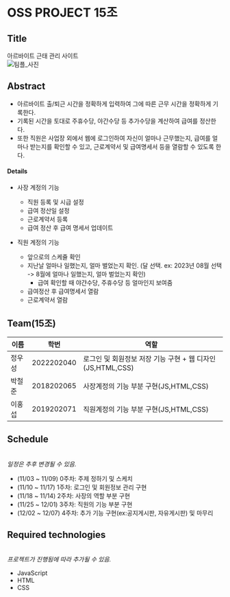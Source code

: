 # OSS PROJECT 15조

## Title
아르바이트 근태 관리 사이트
<br />
![팀플_사진](https://github.com/wo0oo/OpenSW_15/assets/117130749/4c394a12-e1a3-4500-8703-f76a50db146c)

## Abstract
* 아르바이트 출/퇴근 시간을 정확하게 입력하여 그에 따른 근무 시간을 정확하게 기록한다.
* 기록된 시간을 토대로 주휴수당, 야간수당 등 추가수당을 계산하여 급여를 정산한다.
* 또한 직원은 사업장 외에서 웹에 로그인하여 자신이 얼마나 근무했는지, 급여를 얼마나 받는지를 확인할 수 있고, 근로계약서 및 급여명세서 등을 열람할 수 있도록 한다.

#### Details
* 사장 계정의 기능
  * 직원 등록 및 시급 설정
  * 급여 정산일 설정
  * 근로계약서 등록
  * 급여 정산 후 급여 명세서 업데이트
  
* 직원 계정의 기능
  * 앞으로의 스케쥴 확인
  * 지난날 얼마나 일했는지, 얼마 벌었는지 확인. (달 선택. ex: 2023년 08월 선택 -> 8월에 얼마나 일했는지, 얼마 벌었는지 확인)
    * 급여 확인할 때 야갼수당, 주휴수당 등 얼마인지 보여줌
  * 급여정산 후 급여명세서 열람
  * 근로계약서 열람

## Team(15조)
이름|학번|역할
---|---|---
정우성|2022202040|로그인 및 회원정보 저장 기능 구현 + 웹 디자인(JS,HTML,CSS)
박철준|2018202065|사장계정의 기능 부분 구현(JS,HTML,CSS)
이홍섭|2019202071|직원계정의 기능 부분 구현(JS,HTML,CSS)

## Schedule
<br />_일정은 추후 변경될 수 있음._
* (11/03 ~ 11/09) 0주차: 주제 정하기 및 스케치
* (11/10 ~ 11/17) 1주차: 로그인 및 회원정보 관리 구현
* (11/18 ~ 11/14) 2주차: 사장의 역할 부분 구현
* (11/25 ~ 12/01) 3주차: 직원의 기능 부분 구현
* (12/02 ~ 12/07) 4주차: 추가 기능 구현(ex:공지게시판, 자유게시판) 및 마무리


## Required technologies
<br />_프로젝트가 진행됨에 따라 추가될 수 있음._
* JavaScript
* HTML
* CSS
